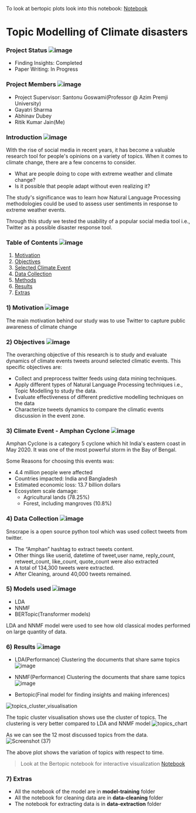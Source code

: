 To look at bertopic plots look into this notebook: [Notebook](https://www.kaggle.com/ritikjain00/topic-modelling-of-climate-disasters/notebook)

# Topic Modelling of Climate disasters

### Project Status ![image](https://user-images.githubusercontent.com/69076815/148382182-c43da7f7-6f46-4562-9d6e-db3aa9deb700.png)
- Finding Insights: Completed
- Paper Writing: In Progress

### Project Members ![image](https://user-images.githubusercontent.com/69076815/148382182-c43da7f7-6f46-4562-9d6e-db3aa9deb700.png)
- Project Supervisor: Santonu Goswami(Professor @ Azim Premji University)
- Gayatri Sharma
- Abhinav Dubey
- Ritik Kumar Jain(Me)

### Introduction ![image](https://user-images.githubusercontent.com/69076815/148382182-c43da7f7-6f46-4562-9d6e-db3aa9deb700.png)
With the rise of social media in recent years, it has become a valuable research tool for people's opinions on a variety of topics. When it comes to climate change, there are a few concerns to consider.
- What are people doing to cope with extreme weather and climate change?
- Is it possible that people adapt without even realizing it?

The study's significance was to learn how Natural Language Processing methodologies could be used to assess user sentiments in response to extreme weather events.

Through this study we tested the usability of a popular social media tool i.e., Twitter as a possible disaster response tool.

### Table of Contents ![image](https://user-images.githubusercontent.com/69076815/148382182-c43da7f7-6f46-4562-9d6e-db3aa9deb700.png)
1) [Motivation](###Motivation)
2) [Objectives](###Objectives)
3) [Selected Climate Event](###Climate-Event-Amphan-Cyclone )
4) [Data Collection](###Data-Collection)
5) [Methods](###Methods)
6) [Results](###Results)
7) [Extras](###Extras)


### 1) Motivation ![image](https://user-images.githubusercontent.com/69076815/148382182-c43da7f7-6f46-4562-9d6e-db3aa9deb700.png)
The main motivation behind our study was to use Twitter to capture public awareness of climate change

### 2) Objectives ![image](https://user-images.githubusercontent.com/69076815/148382182-c43da7f7-6f46-4562-9d6e-db3aa9deb700.png)
The overarching objective of this research is to study and evaluate dynamics of climate events tweets around selected climatic events.
This specific objectives are: 
- Collect and preprocess twitter feeds using data mining techniques.
- Apply different types of Natural Language Processing techniques i.e., Topic Modelling to study the data.
- Evaluate effectiveness of different predictive modelling techniques on the data
- Characterize tweets dynamics to compare the climatic events discussion in the event zone.

### 3) Climate Event - Amphan Cyclone ![image](https://user-images.githubusercontent.com/69076815/148382182-c43da7f7-6f46-4562-9d6e-db3aa9deb700.png)
Amphan Cyclone is a category 5 cyclone which hit India's eastern coast in May 2020. It was one of the most powerful storm in the Bay of Bengal.

Some Reasons for choosing this events was:
- 4.4 million people were affected
- Countries impacted: India and Bangladesh 
- Estimated economic loss: 13.7 billion dollars
- Ecosystem scale damage: 
  - Agricultural lands (78.25%)
  - Forest, including mangroves (10.8%) 

### 4) Data Collection ![image](https://user-images.githubusercontent.com/69076815/148382182-c43da7f7-6f46-4562-9d6e-db3aa9deb700.png)
Snscrape is a open source python tool which was used collect tweets from twitter.
- The “Amphan” hashtag to extract tweets content.
- Other things like userid, datetime of tweet,user name, reply_count, retweet_count, like_count, quote_count were also extracted
- A total of 134,300 tweets were extracted. 
- After Cleaning, around 40,000 tweets remained.

### 5) Models used ![image](https://user-images.githubusercontent.com/69076815/148382182-c43da7f7-6f46-4562-9d6e-db3aa9deb700.png)
- LDA
- NNMF
- BERTopic(Transformer models) 

LDA and NNMF model were used to see how old classical modes performed on large quantity of data.

### 6) Results ![image](https://user-images.githubusercontent.com/69076815/148382182-c43da7f7-6f46-4562-9d6e-db3aa9deb700.png)
- LDA(Performance)
Clustering the documents that share same topics 
![image](https://user-images.githubusercontent.com/69076815/148548724-0220577a-d04e-4e4b-94d6-c757ce7b3c43.png)

- NNMF(Performance)
Clustering the documents that share same topics
![image](https://user-images.githubusercontent.com/69076815/148548951-be1698a9-9098-45a0-92cf-62dc49f4e502.png)

- Bertopic(Final model for finding insights and making inferences) 


![topics_cluster_visualisation](https://user-images.githubusercontent.com/69076815/148549051-15800994-ae7d-4997-8ae4-4bcc7d5ad749.png)

The topic cluster visualisation shows use the cluster of topics. The clustering is very better compared to LDA and NNMF model
![topics_chart](https://user-images.githubusercontent.com/69076815/148549095-c038f3c4-9405-4bca-93a7-87c8b1ea0580.png)

As we can see the 12 most discussed topics from the data.
![Screenshot (37)](https://user-images.githubusercontent.com/69076815/148549299-51b8091a-1f93-495c-a5ea-192cc24e9137.png)

The above plot shows the variation of topics with respect to time.
> Look at the Bertopic notebook for interactive visualization [Notebook](https://www.kaggle.com/ritikjain00/topic-modelling-of-climate-disasters/notebook)

### 7) Extras
- All the notebook of the model are in **model-training** folder
- All the notebook for cleaning data are in **data-cleaning** folder
- The notebook for extracting data is in **data-extraction** folder



